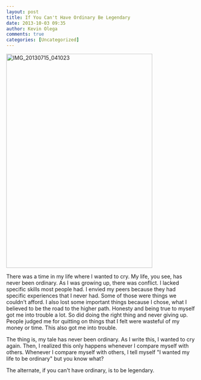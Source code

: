 ```yaml
---
layout: post
title: If You Can't Have Ordinary Be Legendary
date: 2013-10-03 09:35
author: Kevin Olega
comments: true
categories: [Uncategorized]
---
```

<a href="http://minimalchanges.com/blog/wp-content/uploads/2013/09/IMG_20130715_041023.jpg"><img class="alignleft size-full wp-image-2088" alt="IMG_20130715_041023" src="http://minimalchanges.com/blog/wp-content/uploads/2013/09/IMG_20130715_041023.jpg" width="388" height="568" /></a>

There was a time in my life where I wanted to cry. My life, you see, has never been ordinary. As I was growing up, there was conflict. I lacked specific skills most people had. I envied my peers because they had specific experiences that I never had. Some of those were things we couldn't afford. I also lost some important things because I chose, what I believed to be the road to the higher path. Honesty and being true to myself got me into trouble a lot. So did doing the right thing and never giving up. People judged me for quitting on things that I felt were wasteful of my money or time. This also got me into trouble.

The thing is, my tale has never been ordinary. As I write this, I wanted to cry again. Then, I realized this only happens whenever I compare myself with others. Whenever I compare myself with others, I tell myself "I wanted my life to be ordinary" but you know what?

The alternate, if you can't have ordinary, is to be legendary.
